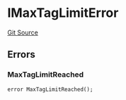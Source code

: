 # IMaxTagLimitError
[Git Source](https://github.com/thrackle-io/forte-rules-engine/blob/80d1936ea39e283e25322fe390d911cd354fcdef/src/common/IErrors.sol)


## Errors
### MaxTagLimitReached

```solidity
error MaxTagLimitReached();
```

